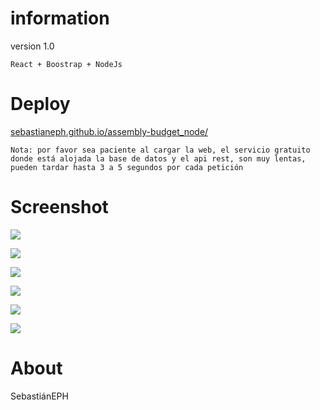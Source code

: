 
# information
version 1.0

`React + Boostrap + NodeJs `

# Deploy 

[sebastianeph.github.io/assembly-budget_node/](https://sebastianeph.github.io/assembly-budget_node/)


`Nota: por favor sea paciente al cargar la web, el servicio gratuito donde está alojada la base de datos y el api rest, son muy lentas, pueden tardar hasta 3 a 5 segundos por cada petición`

# Screenshot
![](https://imgur.com/Axmc1Y5.png)

![](https://imgur.com/Q9M9fqX.png)

![](https://imgur.com/FF0Xkoh.png)

![](https://imgur.com/FjP78Kh.png)

![](https://imgur.com/mCbz9w5.png)

![](https://imgur.com/qkHPjo6.png)

# About 

SebastiánEPH 
